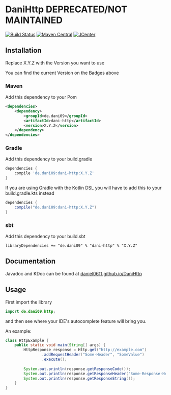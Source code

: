 # DaniHttp DEPRECATED/NOT MAINTAINED
[![Build Status](https://travis-ci.org/daniel0611/DaniHttp.svg?branch=master)](https://travis-ci.org/daniel0611/DaniHttp)
[![Maven Central](https://maven-badges.herokuapp.com/maven-central/de.dani09/dani-http/badge.svg)](https://maven-badges.herokuapp.com/maven-central/de.dani09/dani-http)
[![JCenter](https://api.bintray.com/packages/dani09/DaniHttp/DaniHttp/images/download.svg) ](https://bintray.com/dani09/DaniHttp/DaniHttp/_latestVersion)

## Installation

Replace X.Y.Z with the Version you want to use

You can find the current Version on the Badges above

### Maven

Add this dependency to your Pom

```xml
<dependencies>
    <dependency>
        <groupId>de.dani09</groupId>
        <artifactId>dani-http</artifactId>
        <version>X.Y.Z</version>
    </dependency>
</dependencies>
```

### Gradle

Add this dependency to your build.gradle

```groovy
dependencies {
    compile 'de.dani09:dani-http:X.Y.Z'
}
```

If you are using Gradle with the Kotlin DSL you will have to add this 
to your build.gradle.kts instead

```groovy
dependencies {
    compile("de.dani09:dani-http:X.Y.Z")
}
```

### sbt

Add this dependency to your build.sbt

```sbtshell
libraryDependencies += "de.dani09" % "dani-http" % "X.Y.Z"
```

## Documentation

Javadoc and KDoc can be found at [daniel0611.github.io/DaniHttp](https://daniel0611.github.io/DaniHttp)

## Usage
First import the library

```java
import de.dani09.http;
```

and then see where your IDE's autocomplete feature will bring you.

An example:

```java
class HttpExample {
    public static void main(String[] args) {
        HttpResponse response = Http.get("http://example.com")
                .addRequestHeader("Some-Header", "SomeValue")
                .execute();
        
        System.out.println(response.getResponseCode());
        System.out.println(response.getResponseHeader("Some-Response-Header"));
        System.out.println(response.getResponseString());
    }
}
```
